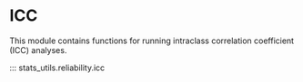 # ICC

This module contains functions for running intraclass correlation coefficient (ICC) analyses.

::: stats_utils.reliability.icc
